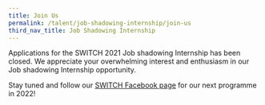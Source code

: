 ```yaml
---
title: Join Us
permalink: /talent/job-shadowing-internship/join-us
third_nav_title: Job Shadowing Internship
---
```

Applications for the SWITCH 2021 Job shadowing Internship has been closed. We appreciate your overwhelming interest and enthusiasm in our Job shadowing Internship opportunity. 

Stay tuned and follow our [SWITCH Facebook page](https://www.facebook.com/SwitchSingapore/) for our next programme in 2022!